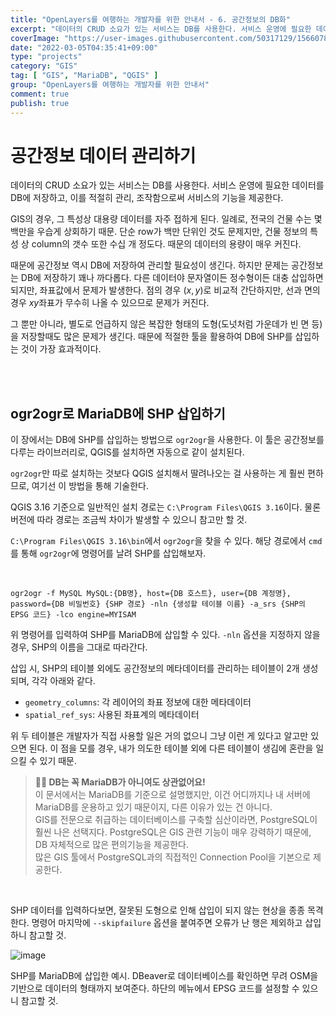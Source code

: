 ```yaml
---
title: "OpenLayers를 여행하는 개발자를 위한 안내서 - 6. 공간정보의 DB화"
excerpt: "데이터의 CRUD 소요가 있는 서비스는 DB를 사용한다. 서비스 운영에 필요한 데이터를 DB에 저장하고, 이를 적절히 관리, 조작함으로써 서비스의 기능을 제공한다. GIS의 경우, 그 특성상 대용량 데이터를 자주 접하게 된다. 일례로, 전국의 건물 수는 몇백만을 우습게 상회하기 때문. 단순 row가 백만 단위인 것도 문제지만, 건물 정보의 특성 상 column의 갯수 또한 수십 개 정도다. 때문의 데이터의 용량이 매우 커진다."
coverImage: "https://user-images.githubusercontent.com/50317129/156607880-c5abad92-1991-4c01-b85f-7153bf89cb64.png"
date: "2022-03-05T04:35:41+09:00"
type: "projects"
category: "GIS"
tag: [ "GIS", "MariaDB", "QGIS" ]
group: "OpenLayers를 여행하는 개발자를 위한 안내서"
comment: true
publish: true
---
```


# 공간정보 데이터 관리하기

데이터의 CRUD 소요가 있는 서비스는 DB를 사용한다. 서비스 운영에 필요한 데이터를 DB에 저장하고, 이를 적절히 관리, 조작함으로써 서비스의 기능을 제공한다.

GIS의 경우, 그 특성상 대용량 데이터를 자주 접하게 된다. 일례로, 전국의 건물 수는 몇백만을 우습게 상회하기 때문. 단순 row가 백만 단위인 것도 문제지만, 건물 정보의 특성 상 column의 갯수 또한 수십 개 정도다. 때문의 데이터의 용량이 매우 커진다.

때문에 공간정보 역시 DB에 저장하여 관리할 필요성이 생긴다. 하지만 문제는 공간정보는 DB에 저장하기 꽤나 까다롭다. 다른 데이터야 문자열이든 정수형이든 대충 삽입하면 되지만, 좌표값에서 문제가 발생한다. 점의 경우 $(x, y)$로 비교적 간단하지만, 선과 면의 경우 $xy$좌표가 무수히 나올 수 있으므로 문제가 커진다.

그 뿐만 아니라, 별도로 언급하지 않은 복잡한 형태의 도형(도넛처럼 가운데가 빈 면 등)을 저장할때도 많은 문제가 생긴다. 때문에 적절한 툴을 활용하여 DB에 SHP를 삽입하는 것이 가장 효과적이다.

<br />
<br />





## ogr2ogr로 MariaDB에 SHP 삽입하기

이 장에서는 DB에 SHP를 삽입하는 방법으로 `ogr2ogr`을 사용한다. 이 툴은 공간정보를 다루는 라이브러리로, QGIS를 설치하면 자동으로 같이 설치된다.

`ogr2ogr`만 따로 설치하는 것보다 QGIS 설치해서 딸려나오는 걸 사용하는 게 훨씬 편하므로, 여기선 이 방법을 통해 기술한다.

QGIS 3.16 기준으로 일반적인 설치 경로는 `C:\Program Files\QGIS 3.16`이다. 물론 버전에 따라 경로는 조금씩 차이가 발생할 수 있으니 참고만 할 것.

`C:\Program Files\QGIS 3.16\bin`에서 `ogr2ogr`을 찾을 수 있다. 해당 경로에서 `cmd`를 통해 `ogr2ogr`에 명령어를 날려 SHP를 삽입해보자.

<br />

``` batch
ogr2ogr -f MySQL MySQL:{DB명}, host={DB 호스트}, user={DB 계정명}, password={DB 비밀번호} {SHP 경로} -nln {생성할 테이블 이름} -a_srs {SHP의 EPSG 코드} -lco engine=MYISAM
```

위 명령어를 입력하여 SHP를 MariaDB에 삽입할 수 있다. `-nln` 옵션을 지정하지 않을 경우, SHP의 이름을 그대로 따라간다.

삽입 시, SHP의 테이블 외에도 공간정보의 메타데이터를 관리하는 테이블이 2개 생성되며, 각각 아래와 같다.

* `geometry_columns`: 각 레이어의 좌표 정보에 대한 메타데이터
* `spatial_ref_sys`: 사용된 좌표계의 메타데이터

위 두 테이블은 개발자가 직접 사용할 일은 거의 없으니 그냥 이런 게 있다고 알고만 있으면 된다. 이 점을 모를 경우, 내가 의도한 테이블 외에 다른 테이블이 생김에 혼란을 일으킬 수 있기 때문.

> <b class="yellow-500">🙋‍♂️ DB는 꼭 MariaDB가 아니여도 상관없어요!</b>  
> 이 문서에서는 MariaDB를 기준으로 설명했지만, 이건 어디까지나 내 서버에 MariaDB를 운용하고 있기 때문이지, 다른 이유가 있는 건 아니다.  
> GIS를 전문으로 취급하는 데이터베이스를 구축할 심산이라면, PostgreSQL이 훨씬 나은 선택지다. PostgreSQL은 GIS 관련 기능이 매우 강력하기 때문에, DB 자체적으로 많은 편의기능을 제공한다.  
> 많은 GIS 툴에서 PostgreSQL과의 직접적인 Connection Pool을 기본으로 제공한다.

<br />

SHP 데이터를 입력하다보면, 잘못된 도형으로 인해 삽입이 되지 않는 현상을 종종 목격한다. 명령어 마지막에 `--skipfailure` 옵션을 붙여주면 오류가 난 행은 제외하고 삽입하니 참고할 것.

![image](https://user-images.githubusercontent.com/50317129/156867178-87770a5a-e24f-4beb-b21b-fc081d67e5aa.png)

SHP를 MariaDB에 삽입한 예시. DBeaver로 데이터베이스를 확인하면 무려 OSM을 기반으로 데이터의 형태까지 보여준다. 하단의 메뉴에서 EPSG 코드를 설정할 수 있으니 참고할 것.
